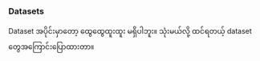 ### Datasets

Dataset အပိုင်းမှာ​တော့ ​ထွေ​ထွေထူးထူး မရှိပါဘူး။ သုံးမယ်လို့ ထင်ရတယ့် dataset ​တွေအ​​ကြောင်း ​ပြောထားတာ။
